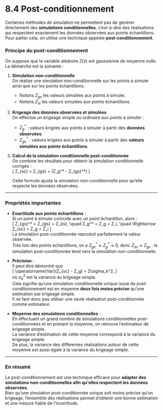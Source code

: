 # 8.4 Post-conditionnement

Certaines méthodes de simulation ne permettent pas de générer directement des **simulations conditionnelles**, c’est-à-dire des réalisations qui respectent exactement les données observées aux points échantillons. Pour pallier cela, on utilise une technique appelée **post-conditionnement**.

### Principe du post-conditionnement

On suppose que la variable aléatoire $Z(x)$ est gaussienne de moyenne nulle. La démarche est la suivante :

1. **Simulation non-conditionnelle**  
   On réalise une simulation non-conditionnelle sur les points à simuler ainsi que sur les points échantillons.  
   - Notons $Z_{gs}$ les valeurs simulées aux points à simuler.  
   - Notons $Z_{is}$ les valeurs simulées aux points échantillons.

2. **Krigeage des données observées et simulées**  
   On effectue un krigeage simple ou ordinaire aux points à simuler :  
   - $Z_g^*$ : valeurs krigées aux points à simuler à partir des **données observées**.  
   - $Z_{gs}^*$ : valeurs krigées aux points à simuler à partir des **valeurs simulées aux points échantillons**.

3. **Calcul de la simulation conditionnelle post-conditionnée**  
   On combine les résultats pour obtenir la simulation conditionnelle corrigée :  
   \[
   Z_{sc} = Z_{gs} + (Z_g^* - Z_{gs}^*)
   \]
   
   Cette formule ajuste la simulation non-conditionnelle pour qu’elle respecte les données observées.

---

### Propriétés importantes

- **Exactitude aux points échantillons** :  
  Si un point à simuler coïncide avec un point échantillon, alors :  
  \[
  Z_{gs}^* = Z_{gs} = Z_{is}, \quad Z_g^* = Z_g = Z_i, \quad \Rightarrow Z_{sc} = Z_g = Z_i
  \]  
  La simulation post-conditionnée reproduit parfaitement la valeur observée.  
  Très loin des points échantillons, on a $Z_{gs}^* \approx Z_g^* \approx 0$, donc $Z_{sc} \approx Z_{gs}$ : la simulation post-conditionnée tend vers la simulation non-conditionnelle.

- **Précision** :  
  Il peut être démontré que  
  \[
  \operatorname{Var}(Z_{sc} - Z_g) = 2\sigma_k^2,
  \]  
  où $\sigma_k^2$ est la variance du krigeage simple.  
  Cela signifie qu’une simulation conditionnelle unique issue du post-conditionnement est en moyenne **deux fois moins précise** qu’une estimation par krigeage simple.  
  Il ne faut donc pas utiliser une seule réalisation post-conditionnée comme estimateur.

- **Moyenne des simulations conditionnelles** :  
  En effectuant un grand nombre de simulations conditionnelles post-conditionnées et en prenant la moyenne, on retrouve l’estimateur de krigeage simple.  
  La variance d’estimation de cette moyenne correspond à la variance du krigeage simple.  
  De plus, la variance des différentes réalisations autour de cette moyenne est aussi égale à la variance du krigeage simple.

---

### En résumé

Le post-conditionnement est une technique efficace pour **adapter des simulations non-conditionnelles afin qu'elles respectent les données observées**.  
Bien qu’une simulation post-conditionnée unique soit moins précise qu’un krigeage, l’ensemble des réalisations permet d’obtenir une bonne estimation et une mesure fiable de l’incertitude.

